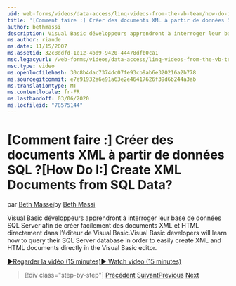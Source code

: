 ```yaml
---
uid: web-forms/videos/data-access/linq-videos-from-the-vb-team/how-do-i-create-xml-documents-from-sql-data
title: '[Comment faire :] Créer des documents XML à partir de données SQL ? | Microsoft Docs'
author: bethmassi
description: Visual Basic développeurs apprendront à interroger leur base de données SQL Server pour créer facilement des documents XML et HTML directement dans le Visual Basic Edito...
ms.author: riande
ms.date: 11/15/2007
ms.assetid: 32c8ddfd-1e12-4bd9-9420-44478dfb0ca1
msc.legacyurl: /web-forms/videos/data-access/linq-videos-from-the-vb-team/how-do-i-create-xml-documents-from-sql-data
msc.type: video
ms.openlocfilehash: 30c8b4dac7374dc07fe93cb9ab6e320216a2b778
ms.sourcegitcommit: e7e91932a6e91a63e2e46417626f39d6b244a3ab
ms.translationtype: MT
ms.contentlocale: fr-FR
ms.lasthandoff: 03/06/2020
ms.locfileid: "78575144"
---
```

# <a name="how-do-i-create-xml-documents-from-sql-data"></a><span data-ttu-id="d8902-104">[Comment faire :] Créer des documents XML à partir de données SQL ?</span><span class="sxs-lookup"><span data-stu-id="d8902-104">[How Do I:] Create XML Documents from SQL Data?</span></span>

<span data-ttu-id="d8902-105">par [Beth Massei](https://github.com/bethmassi)</span><span class="sxs-lookup"><span data-stu-id="d8902-105">by [Beth Massi](https://github.com/bethmassi)</span></span>

<span data-ttu-id="d8902-106">Visual Basic développeurs apprendront à interroger leur base de données SQL Server afin de créer facilement des documents XML et HTML directement dans l’éditeur de Visual Basic.</span><span class="sxs-lookup"><span data-stu-id="d8902-106">Visual Basic developers will learn how to query their SQL Server database in order to easily create XML and HTML documents directly in the Visual Basic editor.</span></span>

[<span data-ttu-id="d8902-107">&#9654;Regarder la vidéo (15 minutes)</span><span class="sxs-lookup"><span data-stu-id="d8902-107">&#9654; Watch video (15 minutes)</span></span>](https://channel9.msdn.com/Blogs/ASP-NET-Site-Videos/how-do-i-create-xml-documents-from-sql-data)

> [!div class="step-by-step"]
> <span data-ttu-id="d8902-108">[Précédent](how-do-i-enable-xml-intellisense-and-use-xml-namespaces.md)
> [Suivant](how-do-i-create-excel-spreadsheets-using-linq-to-xml.md)</span><span class="sxs-lookup"><span data-stu-id="d8902-108">[Previous](how-do-i-enable-xml-intellisense-and-use-xml-namespaces.md)
[Next](how-do-i-create-excel-spreadsheets-using-linq-to-xml.md)</span></span>
